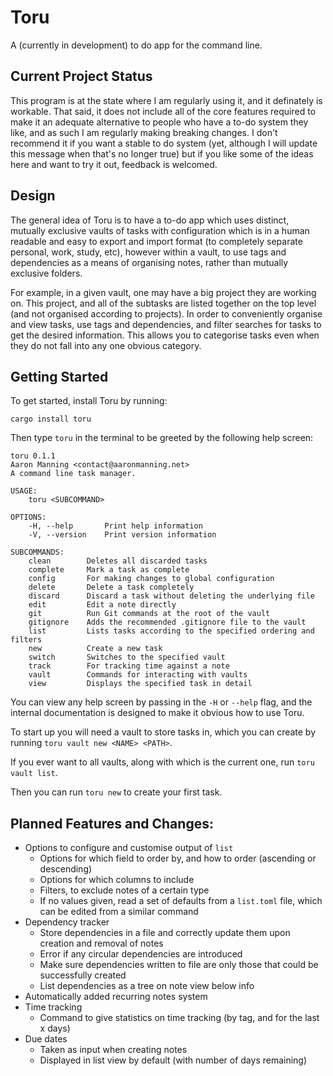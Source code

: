 # Toru

A (currently in development) to do app for the command line.

## Current Project Status

This program is at the state where I am regularly using it, and it definately is workable. That said, it does not include all of the core features required to make it an adequate alternative to people who have a to-do system they like, and as such I am regularly making breaking changes. I don't recommend it if you want a stable to do system (yet, although I will update this message when that's no longer true) but if you like some of the ideas here and want to try it out, feedback is welcomed.

## Design

The general idea of Toru is to have a to-do app which uses distinct, mutually exclusive vaults of tasks with configuration which is in a human readable and easy to export and import format (to completely separate personal, work, study, etc), however within a vault, to use tags and dependencies as a means of organising notes, rather than mutually exclusive folders.

For example, in a given vault, one may have a big project they are working on. This project, and all of the subtasks are listed together on the top level (and not organised according to projects). In order to conveniently organise and view tasks, use tags and dependencies, and filter searches for tasks to get the desired information. This allows you to categorise tasks even when they do not fall into any one obvious category.

## Getting Started

To get started, install Toru by running:
```
cargo install toru
```

Then type `toru` in the terminal to be greeted by the following help screen:
```
toru 0.1.1
Aaron Manning <contact@aaronmanning.net>
A command line task manager.

USAGE:
    toru <SUBCOMMAND>

OPTIONS:
    -H, --help       Print help information
    -V, --version    Print version information

SUBCOMMANDS:
    clean        Deletes all discarded tasks
    complete     Mark a task as complete
    config       For making changes to global configuration
    delete       Delete a task completely
    discard      Discard a task without deleting the underlying file
    edit         Edit a note directly
    git          Run Git commands at the root of the vault
    gitignore    Adds the recommended .gitignore file to the vault
    list         Lists tasks according to the specified ordering and filters
    new          Create a new task
    switch       Switches to the specified vault
    track        For tracking time against a note
    vault        Commands for interacting with vaults
    view         Displays the specified task in detail
```

You can view any help screen by passing in the `-H` or `--help` flag, and the internal documentation is designed to make it obvious how to use Toru.

To start up you will need a vault to store tasks in, which you can create by running `toru vault new <NAME> <PATH>`.

If you ever want to all vaults, along with which is the current one, run `toru vault list`.

Then you can run `toru new` to create your first task.

## Planned Features and Changes:

- Options to configure and customise output of `list`
    - Options for which field to order by, and how to order (ascending or descending)
    - Options for which columns to include
    - Filters, to exclude notes of a certain type
    - If no values given, read a set of defaults from a `list.toml` file, which can be edited from a similar command
- Dependency tracker
    - Store dependencies in a file and correctly update them upon creation and removal of notes
    - Error if any circular dependencies are introduced
    - Make sure dependencies written to file are only those that could be successfully created
    - List dependencies as a tree on note view below info
- Automatically added recurring notes system
- Time tracking
    - Command to give statistics on time tracking (by tag, and for the last x days)
- Due dates
    - Taken as input when creating notes
    - Displayed in list view by default (with number of days remaining)
